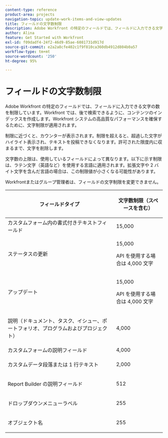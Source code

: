 ```yaml
---
content-type: reference
product-area: projects
navigation-topic: update-work-items-and-view-updates
title: フィールドの文字数制限
description: Adobe Workfront の特定のフィールドでは、フィールドに入力できる文字の数を制限しています。Workfront では、後で検索できるように、コンテンツのインデックスを作成します。Workfront システムの高品質なパフォーマンスを確保するために、文字制限が適用されます。
author: Alina
feature: Get Started with Workfront
exl-id: f09dadf4-24f2-46d9-85ae-6081731d917d
source-git-commit: e2a2a8cfe402c1f9f810ca360db4912d804b0a57
workflow-type: tm+mt
source-wordcount: '250'
ht-degree: 95%

---
```


# フィールドの文字数制限

Adobe Workfront の特定のフィールドでは、フィールドに入力できる文字の数を制限しています。Workfront では、後で検索できるように、コンテンツのインデックスを作成します。Workfront システムの高品質なパフォーマンスを確保するために、文字制限が適用されます。

制限に近づくと、カウンターが表示されます。制限を超えると、超過した文字がハイライト表示され、テキストを投稿できなくなります。許可された限度内に収まるまで、文字を削除します。

文字数の上限は、使用しているフィールドによって異なります。以下に示す制限は、ラテン文字（英語など）を使用する言語に適用されます。拡張文字や 2 バイト文字を含んだ言語の場合は、この制限値が小さくなる可能性があります。

Workfrontまたはグループ管理者は、フィールドの文字制限を変更できません。

<table style="table-layout:auto"> 
 <col> 
 <col> 
 <thead> 
  <tr> 
   <th> <p><strong>フィールドタイプ</strong> </p> </th> 
   <th> <p><strong>文字数制限（</strong><strong>スペースを含む）</strong> </p> </th> 
  </tr> 
 </thead> 
 <tbody> 
  <tr> 
   <td>カスタムフォーム内の書式付きテキストフィールド</td> 
   <td>15,000</td> 
  </tr> 
  <tr> 
   <td> <p>ステータスの更新</p> </td> 
   <td> <p>15,000</p>
   <p> API を使用する場合は 4,000 文字</p> </td> 
  </tr> 
  <tr> 
   <td> <p>アップデート</p> </td> 
   <td> <p>15,000</p> 
   <p> API を使用する場合は 4,000 文字</p></td> 
  </tr> 
  <tr> 
   <td> <p>説明（ドキュメント、タスク、イシュー、ポートフォリオ、プログラムおよびプロジェクト）</p> </td> 
   <td> <p>4,000</p> </td> 
  </tr> 
  <tr> 
   <td>カスタムフォームの説明フィールド</td> 
   <td>4,000</td> 
  </tr> 
  <tr> 
   <td> <p>カスタムデータ段落または 1 行テキスト</p> </td> 
   <td> <p>2,000</p> </td> 
  </tr> 
  <tr> 
   <td> <p>Report Builder の説明フィールド</p> </td> 
   <td> <p>512</p> </td> 
  </tr> 
  <tr> 
   <td> <p>ドロップダウンメニューラベル</p> </td> 
   <td> <p>255</p> </td> 
  </tr> 
  <tr> 
   <td> <p>オブジェクト名</p> </td> 
   <td> <p>255</p> </td> 
  </tr> 
 </tbody> 
</table>
